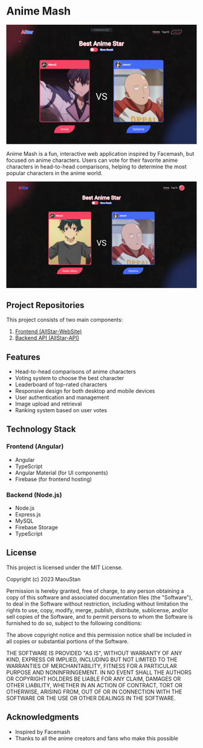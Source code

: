 # Anime Mash

![Anime Mash Banner](banner.jpg)

Anime Mash is a fun, interactive web application inspired by Facemash, but focused on anime characters. Users can vote for their favorite anime characters in head-to-head comparisons, helping to determine the most popular characters in the anime world.

![Example GIF](exmaple.gif)

## Project Repositories

This project consists of two main components:

1. [Frontend (AllStar-WebSite)](https://github.com/MaouStan/AllStar-WebSite)
2. [Backend API (AllStar-API)](https://github.com/MaouStan/AllStar-API)

## Features

- Head-to-head comparisons of anime characters
- Voting system to choose the best character
- Leaderboard of top-rated characters
- Responsive design for both desktop and mobile devices
- User authentication and management
- Image upload and retrieval
- Ranking system based on user votes

## Technology Stack

### Frontend (Angular)
- Angular
- TypeScript
- Angular Material (for UI components)
- Firebase (for frontend hosting)

### Backend (Node.js)
- Node.js
- Express.js
- MySQL
- Firebase Storage
- TypeScript

## License

This project is licensed under the MIT License.

Copyright (c) 2023 MaouStan

Permission is hereby granted, free of charge, to any person obtaining a copy
of this software and associated documentation files (the "Software"), to deal
in the Software without restriction, including without limitation the rights
to use, copy, modify, merge, publish, distribute, sublicense, and/or sell
copies of the Software, and to permit persons to whom the Software is
furnished to do so, subject to the following conditions:

The above copyright notice and this permission notice shall be included in all
copies or substantial portions of the Software.

THE SOFTWARE IS PROVIDED "AS IS", WITHOUT WARRANTY OF ANY KIND, EXPRESS OR
IMPLIED, INCLUDING BUT NOT LIMITED TO THE WARRANTIES OF MERCHANTABILITY,
FITNESS FOR A PARTICULAR PURPOSE AND NONINFRINGEMENT. IN NO EVENT SHALL THE
AUTHORS OR COPYRIGHT HOLDERS BE LIABLE FOR ANY CLAIM, DAMAGES OR OTHER
LIABILITY, WHETHER IN AN ACTION OF CONTRACT, TORT OR OTHERWISE, ARISING FROM,
OUT OF OR IN CONNECTION WITH THE SOFTWARE OR THE USE OR OTHER DEALINGS IN THE
SOFTWARE.

## Acknowledgments

- Inspired by Facemash
- Thanks to all the anime creators and fans who make this possible
